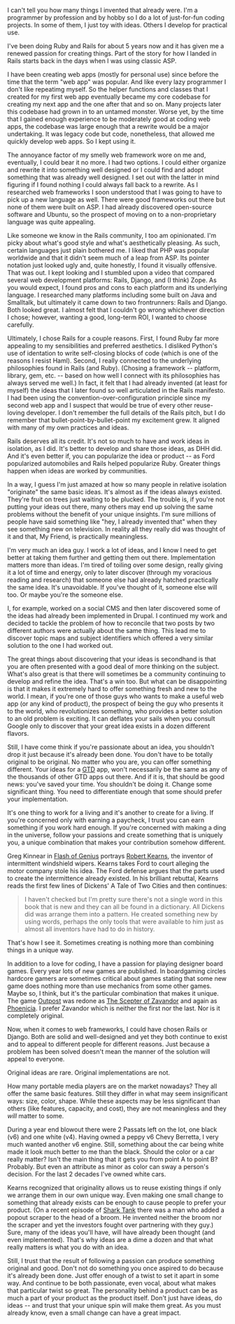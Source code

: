 I can't tell you how many things I invented that already were.  I'm a programmer by profession and by hobby so I do a lot of just-for-fun coding projects.  In some of them, I just toy with ideas.  Others I develop for practical use.

I've been doing Ruby and Rails for about 5 years now and it has given me a renewed passion for creating things.  Part of the story for how I landed in Rails starts back in the days when I was using classic ASP.

I have been creating web apps (mostly for personal use) since before the time that the term "web app" was popular.  And like every lazy programmer I don't like repeatimg myself.  So the helper functions and classes that I created for my first web app eventually became my core codebase for creating my next app and the one after that and so on.  Many projects later this codebase had grown in to an untamed monster.  Worse yet, by the time that I gained enough experience to be moderately good at coding web apps, the codebase was large enough that a rewrite would be a major undertaking.  It was legacy code but code, nonetheless, that allowed me quickly develop web apps.  So I kept using it.

The annoyance factor of my smelly web framework wore on me and, eventually, I could bear it no more.  I had two options.  I could either organize and rewrite it into something well designed or I could find and adopt something that was already well designed.  I set out with the latter in mind figuring if I found nothing I could always fall back to a rewrite.  As I researched web frameworks I soon understood that I was going to have to pick up a new language as well.  There were good frameworks out there but none of them were built on ASP.  I had already discovered open-source software and Ubuntu, so the prospect of moving on to a non-proprietary language was quite appealing.

Like someone we know in the Rails community, I too am opinionated.  I'm picky about what's good style and what's aesthetically pleasing.  As such, certain languages just plain bothered me.  I liked that PHP was popular worldwide and that it didn't seem much of a leap from ASP.  Its pointer notation just looked ugly and, quite honestly, I found it visually offensive.  That was out.  I kept looking and I stumbled upon a video that compared several web development platforms: Rails, Django, and (I think) Zope.  As you would expect, I found pros and cons to each platform and its underlying language.  I researched many platforms including some built on Java and Smalltalk, but ultimately it came down to two frontrunners: Rails and Django.  Both looked great.  I almost felt that I couldn't go wrong whichever direction I chose; however, wanting a good, long-term ROI, I wanted to choose carefully.

Ultimately, I chose Rails for a couple reasons.  First, I found Ruby far more appealing to my sensibilities and preferred aesthetics.  I disliked Python's use of identation to write self-closing blocks of code (which is one of the reasons I resist Haml).  Second, I really connected to the underlying philosophies found in Rails (and Ruby).  (Chosing a framework -- platform, library, gem, etc. -- based on how well I connect with its philosophies has always served me well.)  In fact, it felt that I had already invented (at least for myself) the ideas that I later found so well articulated in the Rails manifesto.  I had been using the convention-over-configuration principle since my second web app and I suspect that would be true of every other reuse-loving developer.  I don't remember the full details of the Rails pitch, but I do remember that bullet-point-by-bullet-point my excitement grew.  It aligned with many of my own practices and ideas.

Rails deserves all its credit.  It's not so much to have and work ideas in isolation, as I did.  It's better to develop and share those ideas, as DHH did.  And it's even better if, you can popularize the idea or product -- as Ford popularized automobiles and Rails helped popularize Ruby.  Greater things happen when ideas are worked by communities.

In a way, I guess I'm just amazed at how so many people in relative isolation "originate" the same basic ideas.  It's almost as if the ideas always existed.  They're fruit on trees just waiting to be plucked.  The trouble is, if you're not putting your ideas out there, many others may end up solving the same problems without the benefit of your unique insights.  I'm sure millions of people have said something like "hey, I already invented that" when they see something new on television.  In reality all they really did was thought of it and that, My Friend, is practically meaningless.

I'm very much an idea guy.  I work a lot of ideas, and  I know I need to get better at taking them further and getting them out there.  Implementation matters more than ideas.  I'm tired of toiling over some design, really giving it a lot of time and energy, only to later discover (through my voracious reading and research) that someone else had already hatched practically the same idea.  It's unavoidable.  If you've thought of it, someone else will too.  Or maybe you're the someone else.

I, for example, worked on a social CMS and then later discovered some of the ideas had already been implemented in Drupal.  I continued my work and decided to tackle the problem of how to reconcile that two posts by two different authors were actually about the same thing.  This lead me to discover topic maps and subject identifiers which offered a very similar solution to the one I had worked out.

The great things about discovering that your ideas is secondhand is that you are often presented with a good deal of more thinking on the subject.  What's also great is that there will sometimes be a community continuing to develop and refine the idea.  That's a win too.  But what can be disappointing is that it makes it extremely hard to offer something fresh and new to the world.  I mean, if you're one of those guys who wants to make a useful web app (or any kind of product), the prospect of being the guy who presents it to the world, who revolutionizes something, who provides a better solution to an old problem is exciting.  It can deflates your sails when you consult Google only to discover that your great idea exists in a dozen different flavors.

Still, I have come think if you're passionate about an idea, you shouldn't drop it just because it's already been done.  You don't have to be totally original to be original.  No matter who you are, you can offer something different.  Your ideas for a [GTD](http://en.wikipedia.org/wiki/Getting_Things_Done) app, won't necessarily be the same as any of the thousands of other GTD apps out there.  And if it is, that should be good news: you've saved your time.  You shouldn't be doing it.  Change some significant thing.  You need to differentiate enough that some should prefer your implementation.

It's one thing to work for a living and it's another to create for a living.  If you're concerned only with earning a paycheck, I trust you can earn something if you work hard enough.  If you're concerned with making a ding in the universe, follow your passions and create something that is uniquely you, a unique combination that makes your contribution somehow different.

Greg Kinnear in [Flash of Genius](http://www.imdb.com/title/tt1054588/) portrays [Robert Kearns](http://en.wikipedia.org/wiki/Robert_Kearns), the inventor of intermittent windshield wipers.  Kearns takes Ford to court alleging the motor company stole his idea.  The Ford defense argues that the parts used to create the intermittence already existed.  In his brilliant rebuttal, Kearns reads the first few lines of Dickens' A Tale of Two Cities and then continues:

> I haven't checked but I'm pretty sure there's not a single word in this book that is new and they can all be found in a dictionary.  All Dickens did was arrange them into a pattern. He created something new by using words, perhaps the only tools that were available to him just as almost all inventors have had to do in history.

That's how I see it.  Sometimes creating is nothing more than combining things in a unique way.

In addition to a love for coding, I have a passion for playing designer board games.  Every year lots of new games are published.  In boardgaming circles hardcore gamers are sometimes critical about games stating that some new game does nothing more than use mechanics from some other games.  Maybe so, I think, but it's the particular combination that makes it unique.  The game [Outpost](http://boardgamegeek.com/boardgame/1491/outpost) was redone as [The Scepter of Zavandor](http://boardgamegeek.com/boardgame/13884/the-scepter-of-zavandor) and again as [Phoenicia](http://boardgamegeek.com/boardgame/28620/phoenicia).  I prefer Zavandor which is neither the first nor the last.  Nor is it completely original.

Now, when it comes to web frameworks, I could have chosen Rails or Django.  Both are solid and well-designed and yet they both continue to exist and to appeal to different people for different reasons.  Just because a problem has been solved doesn't mean the manner of the solution will appeal to everyone.

Original ideas are rare.  Original implementations are not.

How many portable media players are on the market nowadays?  They all offer the same basic features.  Still they differ in what may seem insignificant ways: size, color, shape.  While these aspects may be less significant than others (like features, capacity, and cost), they are not meaningless and they _will_ matter to some.

During a year end blowout there were 2 Passats left on the lot, one black (v6) and one white (v4).  Having owned a peppy v6 Chevy Berretta, I very much wanted another v6 engine.  Still, something about the car being white made it look much better to me than the black.  Should the color or a car really matter?  Isn't the main thing that it gets you from point A to point B?  Probably.  But even an attribute as minor as color can sway a person's decision.  For the last 2 decades I've owned white cars.

Kearns recognized that originality allows us to reuse existing things if only we arrange them in our own unique way.  Even making one small change to something that already exists can be enough to cause people to prefer your product.  (On a recent episode of [Shark Tank](http://en.wikipedia.org/wiki/Shark_Tank_(TV_series)) there was a man who added a popout scraper to the head of a broom.  He invented neither the broom nor the scraper and yet the investors fought over partnering with they guy.) Sure, many of the ideas you'll have, will have already been thought (and even implemented).  That's why ideas are a dime a dozen and that what really matters is what you do with an idea.

Still, I trust that the result of following a passion can produce something original and good.  Don't not do something you once aspired to do because it's already been done.  Just offer enough of a twist to set it apart in some way.  And continue to be both passionate, even vocal, about what makes that particular twist so great.  The personality behind a product can be as much a part of your product as the product itself.  Don't just have ideas, do ideas -- and trust that your unique spin will make them great.  As you must already know, even a small change can have a great impact.